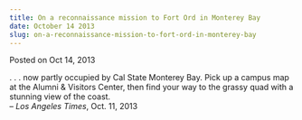 ```yaml
---
title: On a reconnaissance mission to Fort Ord in Monterey Bay
date: October 14 2013
slug: on-a-reconnaissance-mission-to-fort-ord-in-monterey-bay
---
```


 



<span class="date">Posted on Oct 14, 2013    </span>
<p>. . . now partly occupied by Cal State Monterey Bay. Pick up a
campus map at the Alumni &amp; Visitors Center, then find your way
to the grassy quad with a stunning view of the coast.<br>
&#x2013; <em>Los Angeles Times</em>, Oct. 11, 2013</br></p>





 
